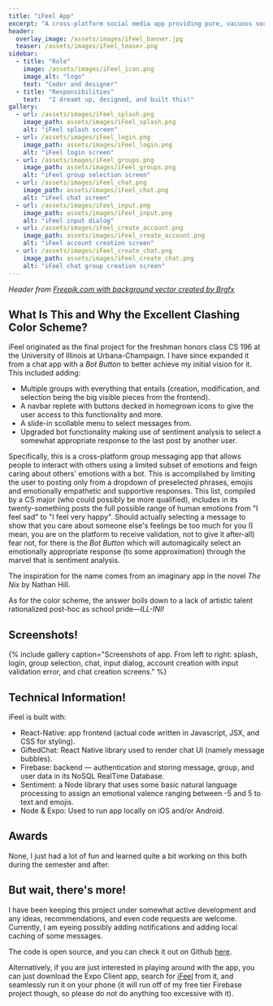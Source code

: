 ```yaml
---
title: "iFeel App"
excerpt: "A cross-platform social media app providing pure, vacuous social validation."
header:
  overlay_image: /assets/images/iFeel_banner.jpg
  teaser: /assets/images/iFeel_teaser.png
sidebar:
  - title: "Role"
    image: /assets/images/iFeel_icon.png
    image_alt: "logo"
    text: "Coder and designer"
  - title: "Responsibilities"
    text:  "I dreamt up, designed, and built this!"
gallery:
  - url: /assets/images/iFeel_splash.png
    image_path: assets/images/iFeel_splash.png
    alt: "iFeel splash screen"
  - url: /assets/images/iFeel_login.png
    image_path: assets/images/iFeel_login.png
    alt: "iFeel login screen"
  - url: /assets/images/iFeel_groups.png
    image_path: assets/images/iFeel_groups.png
    alt: "iFeel group selection screen"
  - url: /assets/images/iFeel_chat.png
    image_path: assets/images/iFeel_chat.png
    alt: "iFeel chat screen"
  - url: /assets/images/iFeel_input.png
    image_path: assets/images/iFeel_input.png
    alt: "iFeel input dialog"
  - url: /assets/images/iFeel_create_account.png
    image_path: assets/images/iFeel_create_account.png
    alt: "iFeel account creation screen"
  - url: /assets/images/iFeel_create_chat.png
    image_path: assets/images/iFeel_create_chat.png
    alt: "iFeel chat group creation screen"
---
```

*Header from [Freepik.com with background vector created by Brgfx](https://www.freepik.com/free-photos-vectors/background)*

## What Is This and Why the Excellent Clashing Color Scheme?
iFeel originated as the final project for the freshman honors class CS 196 at the University of Illinois at Urbana-Champaign. I have since expanded it from a chat app with a *Bot Button* to better achieve my initial vision for it. This included adding:
  * Multiple groups with everything that entails (creation, modification, and selection being the big visible pieces from the frontend).
  * A navbar replete with buttons decked in homegrown icons to give the user access to this functionality and more.
  * A slide-in scollable menu to select messages from.
  * Upgraded bot functionality making use of sentiment analysis to select a somewhat appropriate response to the last post by another user.

Specifically, this is a cross-platform group messaging app that allows people to interact with others using a limited subset of emotions and feign caring about others' emotions with a bot. This is accomplished by limiting the user to posting only from a dropdown of preselected phrases, emojis and emotionally empathetic and supportive responses. This list, compiled by a CS major (who could possibly be more qualified), includes in its twenty-something posts the full possible range of human emotions from "I feel sad" to "I feel very happy". Should actually selecting a message to show that you care about someone else's feelings be too much for you (I mean, you are on the platform to receive validation, not to give it after-all) fear not, for there is the *Bot Button* which will automagically select an emotionally appropriate response (to some approximation) through the marvel that is sentiment analysis.

The inspiration for the name comes from an imaginary app in the novel *The Nix* by Nathan Hill.

As for the color scheme, the answer boils down to a lack of artistic talent rationalized post-hoc as school pride—*ILL-INI!*

## Screenshots!
{% include gallery caption="Screenshots of app. From left to right: splash, login, group selection, chat, input dialog, account creation with input validation error, and chat creation screens." %}

## Technical Information!
iFeel is built with:
  * React-Native: app frontend (actual code written in Javascript, JSX, and CSS for styling).
  * GiftedChat: React Native library used to render chat UI (namely message bubbles).
  * Firebase: backend — authentication and storing message, group, and user data in its NoSQL RealTime Database.
  * Sentiment: a Node library that uses some basic natural language processing to assign an emotional valence ranging between -5 and 5 to text and emojis.
  * Node & Expo: Used to run app locally on iOS and/or Android.

## Awards
None, I just had a lot of fun and learned quite a bit working on this both during the semester and after.

## But wait, there's more!
I have been keeping this project under somewhat active development and any ideas, recommendations, and even code requests are welcome. Currently, I am eyeing possibly adding notifications and adding local caching of some messages. 

The code is open source, and you can check it out on Github [here](https://github.com/CS196Illinois/iFeel).

Alternatively, if you are just interested in playing around with the app, you can just download the Expo Client app, search for [iFeel](https://expo.io/@fakenamese/iFeel) from it, and seamlessly run it on your phone (it will run off of my free tier Firebase project though, so please do not do anything too excessive with it).

